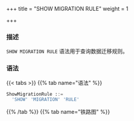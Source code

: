 +++
title = "SHOW MIGRATION RULE"
weight = 1

+++

### 描述

`SHOW MIGRATION RULE` 语法用于查询数据迁移规则。
### 语法

{{< tabs >}}
{{% tab name="语法" %}}
```sql
ShowMigrationRule ::=
  'SHOW' 'MIGRATION' 'RULE'
```
{{% /tab %}}
{{% tab name="铁路图" %}}
<iframe frameborder="0" name="diagram" id="diagram" width="100%" height="100%"></iframe>
{{% /tab %}}
{{< /tabs >}}

### 返回值说明

| 列              | 说明     |
|----------------|--------|
| read           | 数据读取配置 |
| write          | 数据写入配置 |
| stream_channel | 数据通道   |
### 示例

- 查询数据迁移规则

```sql
SHOW MIGRATION RULE;
```

```sql
mysql> SHOW MIGRATION RULE;
+--------------------------------------------------------------+--------------------------------------+------------------------------------------------------+
| read                                                         | write                                | stream_channel                                       |
+--------------------------------------------------------------+--------------------------------------+------------------------------------------------------+
| {"workerThread":40,"batchSize":1000,"shardingSize":10000000} | {"workerThread":40,"batchSize":1000} | {"type":"MEMORY","props":{"block-queue-size":10000}} |
+--------------------------------------------------------------+--------------------------------------+------------------------------------------------------+
1 row in set (0.01 sec)
```

### 保留字

`SHOW`、`MIGRATION`、`RULE`

### 相关链接

- [保留字](/cn/user-manual/shardingsphere-proxy/distsql/syntax/reserved-word/)